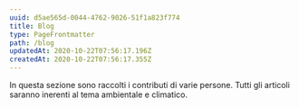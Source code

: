 ```yaml
---
uuid: d5ae565d-0044-4762-9026-51f1a823f774
title: Blog
type: PageFrontmatter
path: /blog
updatedAt: 2020-10-22T07:56:17.196Z
createdAt: 2020-10-22T07:56:17.355Z
---
```


In questa sezione sono raccolti i contributi di varie persone.
Tutti gli articoli saranno inerenti al tema ambientale e climatico.
